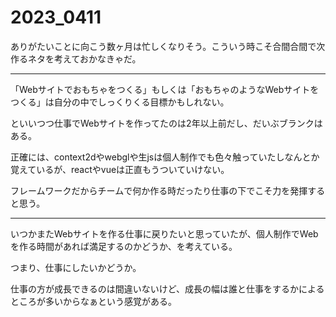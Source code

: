 # 2023_0411

ありがたいことに向こう数ヶ月は忙しくなりそう。こういう時こそ合間合間で次作るネタを考えておかなきゃだ。

---

「Webサイトでおもちゃをつくる」もしくは「おもちゃのようなWebサイトをつくる」は自分の中でしっくりくる目標かもしれない。

といいつつ仕事でWebサイトを作ってたのは2年以上前だし、だいぶブランクはある。

正確には、context2dやwebglや生jsは個人制作でも色々触っていたしなんとか覚えているが、reactやvueは正直もうついていけない。

フレームワークだからチームで何か作る時だったり仕事の下でこそ力を発揮すると思う。

---

いつかまたWebサイトを作る仕事に戻りたいと思っていたが、個人制作でWebを作る時間があれば満足するのかどうか、を考えている。

つまり、仕事にしたいかどうか。

仕事の方が成長できるのは間違いないけど、成長の幅は誰と仕事をするかによるところが多いからなぁという感覚がある。
